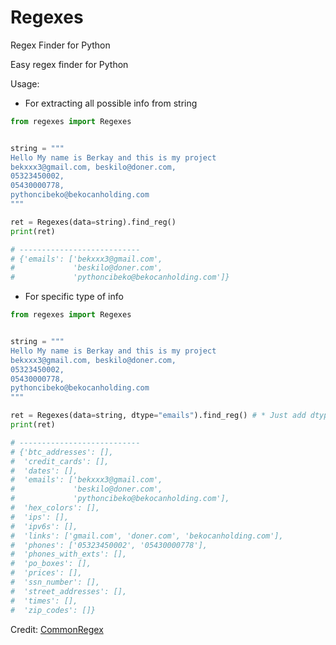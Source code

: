# Regexes

Regex Finder for Python

Easy regex finder for Python

Usage:

- For extracting all possible info from string

```py
from regexes import Regexes


string = """
Hello My name is Berkay and this is my project
bekxxx3@gmail.com, beskilo@doner.com,
05323450002,
05430000778,
pythoncibeko@bekocanholding.com
"""

ret = Regexes(data=string).find_reg()
print(ret)

# ---------------------------
# {'emails': ['bekxxx3@gmail.com',
#             'beskilo@doner.com',
#             'pythoncibeko@bekocanholding.com']}
```

- For specific type of info

```py
from regexes import Regexes


string = """
Hello My name is Berkay and this is my project
bekxxx3@gmail.com, beskilo@doner.com,
05323450002,
05430000778,
pythoncibeko@bekocanholding.com
"""

ret = Regexes(data=string, dtype="emails").find_reg() # * Just add dtype arg
print(ret)

# ---------------------------
# {'btc_addresses': [],
#  'credit_cards': [],
#  'dates': [],
#  'emails': ['bekxxx3@gmail.com',
#             'beskilo@doner.com',
#             'pythoncibeko@bekocanholding.com'],
#  'hex_colors': [],
#  'ips': [],
#  'ipv6s': [],
#  'links': ['gmail.com', 'doner.com', 'bekocanholding.com'],
#  'phones': ['05323450002', '05430000778'],
#  'phones_with_exts': [],
#  'po_boxes': [],
#  'prices': [],
#  'ssn_number': [],
#  'street_addresses': [],
#  'times': [],
#  'zip_codes': []}
```

Credit: [CommonRegex](https://github.com/madisonmay/CommonRegex)
